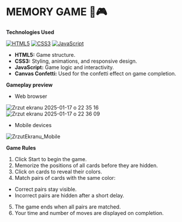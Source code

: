 # MEMORY GAME 🧠🎮

**Technologies Used**

[![HTML5](https://img.shields.io/badge/HTML5-E34F26?style=flat-square&logo=html5&logoColor=white)](https://developer.mozilla.org/en-US/docs/Web/HTML) [![CSS3](https://img.shields.io/badge/CSS3-1572B6?style=flat-square&logo=css3&logoColor=white)](https://developer.mozilla.org/en-US/docs/Web/CSS) [![JavaScript](https://img.shields.io/badge/JavaScript-F7DF1E?style=flat-square&logo=javascript&logoColor=black)](https://developer.mozilla.org/en-US/docs/Web/JavaScript)

- **HTML5:** Game structure.
- **CSS3:** Styling, animations, and responsive design.
- **JavaScript:** Game logic and interactivity.
- **Canvas Confetti:** Used for the confetti effect on game completion.

**Gameplay preview**

- Web browser

![Zrzut ekranu 2025-01-17 o 22 35 16](https://github.com/user-attachments/assets/b30270df-05f0-4f6d-9815-13923f688fbc)
![Zrzut ekranu 2025-01-17 o 22 36 09](https://github.com/user-attachments/assets/5c6b4ac9-0287-4a82-89fc-04ced54a1998)

- Mobile devices

![ZrzutEkranu_Mobile](https://github.com/user-attachments/assets/ec36f82a-8ffb-42b2-b05a-c02a6666f8df)

**Game Rules**

1. Click Start to begin the game.
2. Memorize the positions of all cards before they are hidden.
3. Click on cards to reveal their colors.
4. Match pairs of cards with the same color:
- Correct pairs stay visible.
- Incorrect pairs are hidden after a short delay.
5. The game ends when all pairs are matched.
6. Your time and number of moves are displayed on completion.
